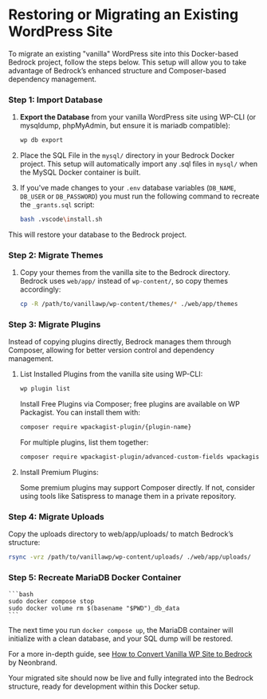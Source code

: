 # Restoring or Migrating an Existing WordPress Site

To migrate an existing "vanilla" WordPress site into this Docker-based Bedrock project, follow the steps below. This setup will allow you to take advantage of Bedrock’s enhanced structure and Composer-based dependency management.

### Step 1: Import Database

1. **Export the Database** from your vanilla WordPress site using  WP-CLI (or mysqldump, phpMyAdmin, but ensure it is mariadb compatible):

    ```bash
    wp db export
    ```
2. Place the SQL File in the `mysql/` directory in your Bedrock Docker project. This setup will automatically import any .sql files in `mysql/` when the MySQL Docker container is built.

3. If you've made changes to your `.env` database variables (`DB_NAME`, `DB_USER` or `DB_PASSWORD`) you must run the following command to recreate the `_grants.sql` script:
    ```bash
    bash .vscode\install.sh
    ```
This will restore your database to the Bedrock project.

### Step 2: Migrate Themes
1. Copy your themes from the vanilla site to the Bedrock directory. Bedrock uses `web/app/` instead of `wp-content/`, so copy themes accordingly:

    ```bash
    cp -R /path/to/vanillawp/wp-content/themes/* ./web/app/themes
    ```
### Step 3: Migrate Plugins
Instead of copying plugins directly, Bedrock manages them through Composer, allowing for better version control and dependency management.

1. List Installed Plugins from the vanilla site using WP-CLI:

    ```bash
    wp plugin list
    ```

    Install Free Plugins via Composer; free plugins are available on WP Packagist. You can install them with:

    ```bash
    composer require wpackagist-plugin/{plugin-name}
    ```

    For multiple plugins, list them together:

    ```bash
    composer require wpackagist-plugin/advanced-custom-fields wpackagist-plugin/akismet
    ```

2. Install Premium Plugins:

    Some premium plugins may support Composer directly. If not, consider using tools like Satispress to manage them in a private repository.

### Step 4: Migrate Uploads
Copy the uploads directory to web/app/uploads/ to match Bedrock’s structure:

```bash
rsync -vrz /path/to/vanillawp/wp-content/uploads/ ./web/app/uploads/
```

### Step 5: Recreate MariaDB Docker Container
    ```bash
    sudo docker compose stop
    sudo docker volume rm $(basename "$PWD")_db_data
    ```
The next time you run `docker compose up`, the MariaDB container will initialize with a clean database, and your SQL dump will be restored.


For a more in-depth guide, see [How to Convert Vanilla WP Site to Bedrock](https://neonbrand.com/websites/wordpress/how-to-convert-vanilla-wp-site-to-bedrock/) by Neonbrand.

Your migrated site should now be live and fully integrated into the Bedrock structure, ready for development within this Docker setup.